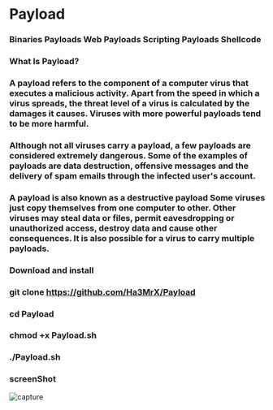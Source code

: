 # Payload
### Binaries Payloads Web Payloads Scripting Payloads Shellcode

### What Is Payload?

### A payload refers to the component of a computer virus that executes a malicious activity. Apart from the speed in which a virus spreads, the threat level of a virus is calculated by the damages it causes. Viruses with more powerful payloads tend to be more harmful.
### Although not all viruses carry a payload, a few payloads are considered extremely dangerous. Some of the examples of payloads are data destruction, offensive messages and the delivery of spam emails through the infected user's account.
### A payload is also known as a destructive payload Some viruses just copy themselves from one computer to other. Other viruses may steal data or files, permit eavesdropping or unauthorized access, destroy data and cause other consequences. It is also possible for a virus to carry multiple payloads.


### Download and install

### git clone https://github.com/Ha3MrX/Payload

### cd Payload

### chmod +x Payload.sh

### ./Payload.sh

### screenShot

![capture](https://user-images.githubusercontent.com/33704360/45164272-cdf31380-b1fa-11e8-8dbd-9a5da3e036fb.PNG)

